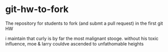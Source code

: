 git-hw-to-fork
==============

The repository for students to fork (and submt a pull request) in the first git HW

i maintain that curly is by far the most malignant stooge. without his toxic influence, moe & larry couldve ascended to unfathomable heights